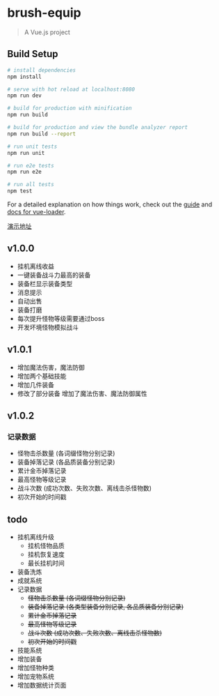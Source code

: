# brush-equip

> A Vue.js project

## Build Setup

``` bash
# install dependencies
npm install

# serve with hot reload at localhost:8080
npm run dev

# build for production with minification
npm run build

# build for production and view the bundle analyzer report
npm run build --report

# run unit tests
npm run unit

# run e2e tests
npm run e2e

# run all tests
npm test
```

For a detailed explanation on how things work, check out the [guide](http://vuejs-templates.github.io/webpack/) and [docs for vue-loader](http://vuejs.github.io/vue-loader).

[演示地址](https://mj921.github.io/brush-equip/dist/index.html)

## v1.0.0

* 挂机离线收益
* 一键装备战斗力最高的装备
* 装备栏显示装备类型
* 消息提示
* 自动出售
* 装备打磨
* 每次提升怪物等级需要通过boss
* 开发坏境怪物模拟战斗

## v1.0.1
* 增加魔法伤害，魔法防御
* 增加两个基础技能
* 增加几件装备
* 修改了部分装备 增加了魔法伤害、魔法防御属性

## v1.0.2

### 记录数据
* 怪物击杀数量 (各词缀怪物分别记录)
* 装备掉落记录 (各品质装备分别记录)
* 累计金币掉落记录
* 最高怪物等级记录
* 战斗次数 (成功次数、失败次数、离线击杀怪物数)
* 初次开始的时间戳

## todo

* 挂机离线升级
    * 挂机怪物品质
    * 挂机恢复速度
    * 最长挂机时间
* 装备洗炼
* 成就系统
* 记录数据
    * ~~怪物击杀数量 (各词缀怪物分别记录)~~
    * ~~装备掉落记录 (各类型装备分别记录, 各品质装备分别记录)~~
    * ~~累计金币掉落记录~~
    * ~~最高怪物等级记录~~
    * ~~战斗次数 (成功次数、失败次数、离线击杀怪物数)~~
    * ~~初次开始的时间戳~~
* 技能系统
* 增加装备
* 增加怪物种类
* 增加宠物系统
* 增加数据统计页面